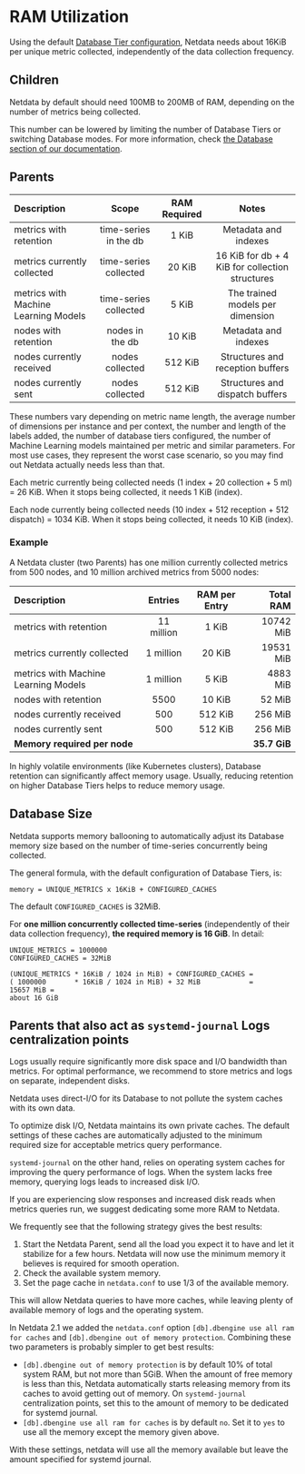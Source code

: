 # RAM Utilization

Using the default [Database Tier configuration](/src/database/README.md#tiers), Netdata needs about 16KiB per unique metric collected, independently of the data collection frequency.

## Children

Netdata by default should need 100MB to 200MB of RAM, depending on the number of metrics being collected.

This number can be lowered by limiting the number of Database Tiers or switching Database modes. For more information, check [the Database section of our documentation](/src/database/README.md).

## Parents

| Description                          |         Scope         | RAM Required |                      Notes                       |
|:-------------------------------------|:---------------------:|:------------:|:------------------------------------------------:|
| metrics with retention               | time-series in the db |    1 KiB     |               Metadata and indexes               |
| metrics currently collected          | time-series collected |    20 KiB    | 16 KiB for db + 4 KiB for collection structures  |
| metrics with Machine Learning Models | time-series collected |    5 KiB     |         The trained models per dimension         |
| nodes with retention                 |    nodes in the db    |    10 KiB    |               Metadata and indexes               |
| nodes currently received             |    nodes collected    |   512 KiB    |         Structures and reception buffers         |
| nodes currently sent                 |    nodes collected    |   512 KiB    |         Structures and dispatch buffers          |

These numbers vary depending on metric name length, the average number of dimensions per instance and per context, the number and length of the labels added, the number of database tiers configured, the number of Machine Learning models maintained per metric and similar parameters. For most use cases, they represent the worst case scenario, so you may find out Netdata actually needs less than that.

Each metric currently being collected needs (1 index + 20 collection + 5 ml) = 26 KiB.  When it stops being collected, it needs 1 KiB (index).

Each node currently being collected needs (10 index + 512 reception + 512 dispatch) = 1034 KiB. When it stops being collected, it needs 10 KiB (index).

### Example

A Netdata cluster (two Parents) has one million currently collected metrics from 500 nodes, and 10 million archived metrics from 5000 nodes:

| Description                          |  Entries   | RAM per Entry |    Total RAM |
|:-------------------------------------|:----------:|:-------------:|-------------:|
| metrics with retention               | 11 million |     1 KiB     |    10742 MiB |
| metrics currently collected          | 1 million  |    20 KiB     |    19531 MiB |
| metrics with Machine Learning Models | 1 million  |     5 KiB     |     4883 MiB |
| nodes with retention                 |    5500    |    10 KiB     |       52 MiB |
| nodes currently received             |    500     |    512 KiB    |      256 MiB |
| nodes currently sent                 |    500     |    512 KiB    |      256 MiB |
| **Memory required per node**         |            |               | **35.7 GiB** |

In highly volatile environments (like Kubernetes clusters), Database retention can significantly affect memory usage. Usually, reducing retention on higher Database Tiers helps to reduce memory usage.

## Database Size

Netdata supports memory ballooning to automatically adjust its Database memory size based on the number of time-series concurrently being collected.

The general formula, with the default configuration of Database Tiers, is:

```text
memory = UNIQUE_METRICS x 16KiB + CONFIGURED_CACHES
```

The default `CONFIGURED_CACHES` is 32MiB.

For **one million concurrently collected time-series** (independently of their data collection frequency), **the required memory is 16 GiB**. In detail:

```text
UNIQUE_METRICS = 1000000
CONFIGURED_CACHES = 32MiB

(UNIQUE_METRICS * 16KiB / 1024 in MiB) + CONFIGURED_CACHES =
( 1000000       * 16KiB / 1024 in MiB) + 32 MiB            =
15657 MiB =
about 16 GiB
```

## Parents that also act as `systemd-journal` Logs centralization points

Logs usually require significantly more disk space and I/O bandwidth than metrics. For optimal performance, we recommend to store metrics and logs on separate, independent disks.

Netdata uses direct-I/O for its Database to not pollute the system caches with its own data.

To optimize disk I/O, Netdata maintains its own private caches. The default settings of these caches are automatically adjusted to the minimum required size for acceptable metrics query performance.

`systemd-journal` on the other hand, relies on operating system caches for improving the query performance of logs. When the system lacks free memory, querying logs leads to increased disk I/O.

If you are experiencing slow responses and increased disk reads when metrics queries run, we suggest dedicating some more RAM to Netdata.

We frequently see that the following strategy gives the best results:

1. Start the Netdata Parent, send all the load you expect it to have and let it stabilize for a few hours. Netdata will now use the minimum memory it believes is required for smooth operation.
2. Check the available system memory.
3. Set the page cache in `netdata.conf` to use 1/3 of the available memory.

This will allow Netdata queries to have more caches, while leaving plenty of available memory of logs and the operating system.

In Netdata 2.1 we added the `netdata.conf` option `[db].dbengine use all ram for caches` and `[db].dbengine out of memory protection`.
Combining these two parameters is probably simpler to get best results:

- `[db].dbengine out of memory protection` is by default 10% of total system RAM, but not more than 5GiB. When the amount of free memory is less than this, Netdata automatically starts releasing memory from its caches to avoid getting out of memory. On `systemd-journal` centralization points, set this to the amount of memory to be dedicated for systemd journal.
- `[db].dbengine use all ram for caches` is by default `no`. Set it to `yes` to use all the memory except the memory given above.

With these settings, netdata will use all the memory available but leave the amount specified for systemd journal.
